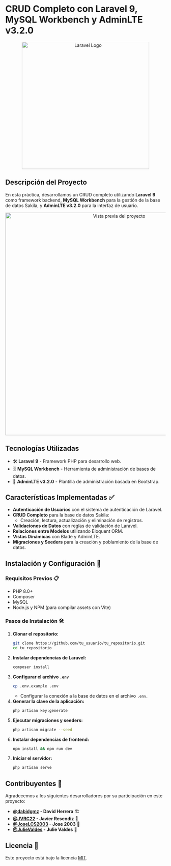 # CRUD Completo con Laravel 9, MySQL Workbench y AdminLTE v3.2.0

<p align="center">
  <a href="https://laravel.com" target="_blank">
    <img src="https://raw.githubusercontent.com/laravel/art/master/logo-lockup/5%20SVG/2%20CMYK/1%20Full%20Color/laravel-logolockup-cmyk-red.svg" width="400" alt="Laravel Logo">
  </a>
</p>

## Descripción del Proyecto

En esta práctica, desarrollamos un CRUD completo utilizando **Laravel 9** como framework backend, **MySQL Workbench** para la gestión de la base de datos Sakila, y **AdminLTE v3.2.0** para la interfaz de usuario.

<p align="center">
  <img src="https://user-images.githubusercontent.com/your-image.png" width="700" alt="Vista previa del proyecto">
</p>

## Tecnologías Utilizadas

- 🛠 **Laravel 9** - Framework PHP para desarrollo web.
- 🗄 **MySQL Workbench** - Herramienta de administración de bases de datos.
- 🎨 **AdminLTE v3.2.0** - Plantilla de administración basada en Bootstrap.

## Características Implementadas ✅

- **Autenticación de Usuarios** con el sistema de autenticación de Laravel.
- **CRUD Completo** para la base de datos Sakila:
  - Creación, lectura, actualización y eliminación de registros.
- **Validaciones de Datos** con reglas de validación de Laravel.
- **Relaciones entre Modelos** utilizando Eloquent ORM.
- **Vistas Dinámicas** con Blade y AdminLTE.
- **Migraciones y Seeders** para la creación y poblamiento de la base de datos.

## Instalación y Configuración 🚀

### Requisitos Previos 📋

- PHP 8.0+
- Composer
- MySQL
- Node.js y NPM (para compilar assets con Vite)

### Pasos de Instalación 🛠

1. **Clonar el repositorio:**
   ```sh
   git clone https://github.com/tu_usuario/tu_repositorio.git
   cd tu_repositorio
   ```
2. **Instalar dependencias de Laravel:**
   ```sh
   composer install
   ```
3. **Configurar el archivo `.env`**
   ```sh
   cp .env.example .env
   ```
   - Configurar la conexión a la base de datos en el archivo `.env`.
4. **Generar la clave de la aplicación:**
   ```sh
   php artisan key:generate
   ```
5. **Ejecutar migraciones y seeders:**
   ```sh
   php artisan migrate --seed
   ```
6. **Instalar dependencias de frontend:**
   ```sh
   npm install && npm run dev
   ```
7. **Iniciar el servidor:**
   ```sh
   php artisan serve
   ```


## Contribuyentes 👥

Agradecemos a los siguientes desarrolladores por su participación en este proyecto:

- **[@dabidgmz](https://github.com/dabidgmz) - David Herrera** 🏗
- **[@JVRC22](https://github.com/JVRC22) - Javier Resendiz** 🔧
- **[@JoseLCS2003](https://github.com/JoseLCS2003) - Jose 2003** 📌
- **[@JulieValdes](https://github.com/JulieValdes) - Julie Valdes** 🎨

## Licencia 📄

Este proyecto está bajo la licencia [MIT](https://opensource.org/licenses/MIT).
